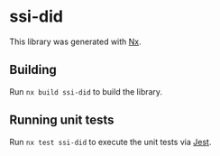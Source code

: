 # ssi-did

This library was generated with [Nx](https://nx.dev).

## Building

Run `nx build ssi-did` to build the library.

## Running unit tests

Run `nx test ssi-did` to execute the unit tests via [Jest](https://jestjs.io).
